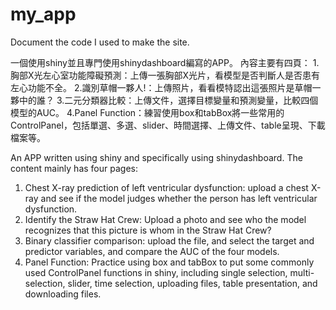# my_app

Document the code I used to make the site.

一個使用shiny並且專門使用shinydashboard編寫的APP。
內容主要有四頁：
1.胸部X光左心室功能障礙預測：上傳一張胸部X光片，看模型是否判斷人是否患有左心功能不全。
2.識別草帽一夥人!：上傳照片，看看模特認出這張照片是草帽一夥中的誰？
3.二元分類器比較：上傳文件，選擇目標變量和預測變量，比較四個模型的AUC。
4.Panel Function：練習使用box和tabBox將一些常用的ControlPanel，包括單選、多選、slider、時間選擇、上傳文件、table呈現、下載檔案等。

An APP written using shiny and specifically using shinydashboard.
The content mainly has four pages:
1. Chest X-ray prediction of left ventricular dysfunction: upload a chest X-ray and see if the model judges whether the person has left ventricular dysfunction.
2. Identify the Straw Hat Crew: Upload a photo and see who the model recognizes that this picture is whom in the Straw Hat Crew?
3. Binary classifier comparison: upload the file, and select the target and predictor variables, and compare the AUC of the four models.
4. Panel Function: Practice using box and tabBox to put some commonly used ControlPanel functions in shiny, including single selection, multi-selection, slider, time selection, uploading files, table presentation, and downloading files.


